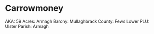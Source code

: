 # Carrowmoney

AKA: 59
Acres: Armagh
Barony: Mullaghbrack
County: Fews Lower
PLU: Ulster
Parish: Armagh